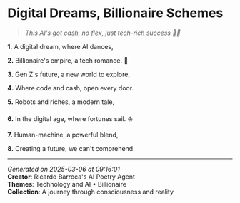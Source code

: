 # Digital Dreams, Billionaire Schemes

> *This AI's got cash, no flex, just tech-rich success 💸👾*

**1.** A digital dream, where AI dances,


**2.** Billionaire's empire, a tech romance. 💼


**3.** Gen Z's future, a new world to explore,


**4.** Where code and cash, open every door.


**5.** Robots and riches, a modern tale,


**6.** In the digital age, where fortunes sail. ⛵


**7.** Human-machine, a powerful blend,


**8.** Creating a future, we can't comprehend.



---

*Generated on 2025-03-06 at 09:16:01*  
**Creator**: Ricardo Barroca's AI Poetry Agent  
**Themes**: Technology and AI • Billionaire  
**Collection**: A journey through consciousness and reality